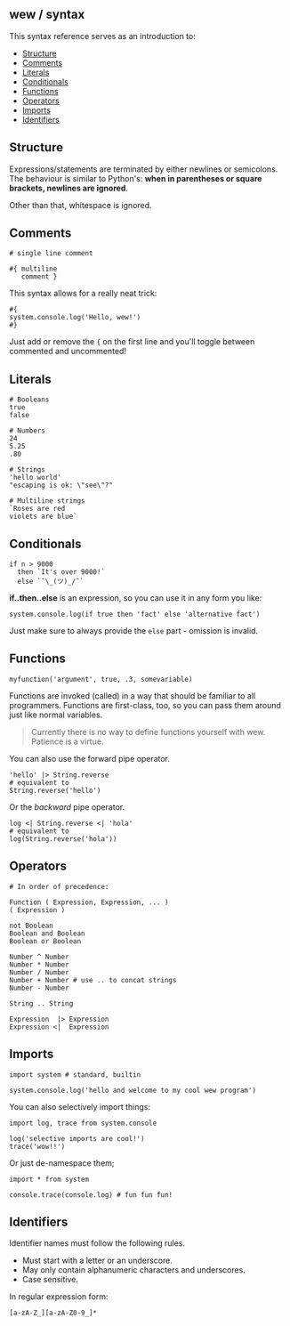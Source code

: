## wew / syntax

This syntax reference serves as an introduction to:

* [Structure](#structure)
* [Comments](#comments)
* [Literals](#literals)
* [Conditionals](#conditionals)
* [Functions](#functions)
* [Operators](#operators)
* [Imports](#imports)
* [Identifiers](#identifiers)

## Structure

Expressions/statements are terminated by either newlines or semicolons. The
behaviour is similar to Python's: **when in parentheses or square brackets,
newlines are ignored**.

Other than that, whitespace is ignored.

## Comments

```wew
# single line comment

#{ multiline
   comment }
```

This syntax allows for a really neat trick:

```wew
#{
system.console.log('Hello, wew!')
#}
```

Just add or remove the `{` on the first line and you'll toggle between commented
and uncommented!

## Literals

```wew
# Booleans
true
false

# Numbers
24
5.25
.80

# Strings
'hello world'
"escaping is ok: \"see\"?"

# Multiline strings
`Roses are red
violets are blue`
```

## Conditionals

```wew
if n > 9000
  then `It's over 9000!`
  else `¯\_(ツ)_/¯`
```

**if..then..else** is an expression, so you can use it in any form you like:

```wew
system.console.log(if true then 'fact' else 'alternative fact')
```

Just make sure to always provide the `else` part - omission is invalid.

## Functions

```wew
myfunction('argument', true, .3, somevariable)
```

Functions are invoked (called) in a way that should be familiar to all
programmers. Functions are first-class, too, so you can pass them around just
like normal variables.

> Currently there is no way to define functions yourself with wew. 
> Patience is a virtue.

You can also use the forward pipe operator.

```wew
'hello' |> String.reverse
# equivalent to
String.reverse('hello')
```

Or the _backward_ pipe operator.

```wew
log <| String.reverse <| 'hola'
# equivalent to
log(String.reverse('hola'))
```

## Operators

```wew
# In order of precedence:

Function ( Expression, Expression, ... )
( Expression )

not Boolean
Boolean and Boolean
Boolean or Boolean

Number ^ Number
Number * Number
Number / Number
Number + Number # use .. to concat strings
Number - Number

String .. String

Expression  |> Expression
Expression <|  Expression
```

## Imports

```wew
import system # standard, builtin

system.console.log('hello and welcome to my cool wew program')
```

You can also selectively import things:

```wew
import log, trace from system.console

log('selective imports are cool!')
trace('wow!!')
```

Or just de-namespace them;

```wew
import * from system

console.trace(console.log) # fun fun fun!
```

## Identifiers

Identifier names must follow the following rules.

* Must start with a letter or an underscore.
* May only contain alphanumeric characters and underscores.
* Case sensitive.

In regular expression form:
```regex
[a-zA-Z_][a-zA-Z0-9_]*
```
